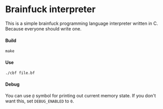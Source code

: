 # Brainfuck interpreter

This is a simple brainfuck programming language interpreter written in C. Because everyone should write one.

#### Build

```shell script
make
```

#### Use
```shell script
./cbf file.bf
```

#### Debug
You can use `@` symbol for printing out current memory state. If you don't want this, set `DEBUG_ENABLED` to `0`.
